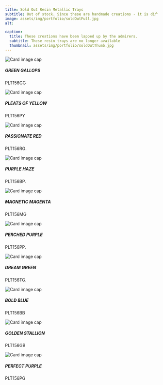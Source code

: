 ```yaml
---
title: Sold Out Resin Metallic Trays
subtitle: Out of stock. Since these are handmade creations - it is difficult to replicate the exact one.
image: assets/img/portfolio/soldOutFull.jpg
alt: 

caption:
  title: These creations have been lapped up by the admirers.
  subtitle: These resin trays are no longer available
  thumbnail: assets/img/portfolio/soldOutThumb.jpg
---
```



<div class="row">
      <div class="col-md-4">
         <div class="card mb-4">
            <img class="card-img-top text-white bg-dark" src="assets/img/portfolio/01-thumbnail.jpg" alt="Card image cap">
            <div class="card-body">
               <h5 class="card-title">GREEN GALLOPS</h5>
               <p class="card-text">PLT156GG</p>
            </div>
         </div>
      </div>
      <div class="col-md-4">
         <div class="card mb-4 text-white bg-dark">
            <img class="card-img-top" src="assets/img/portfolio/02-thumbnail.jpg" alt="Card image cap">
            <div class="card-body">
               <h5 class="card-title">PLEATS OF YELLOW</h5>
               <p class="card-text">PLT156PY</p>
            </div>
         </div>
      </div>
      <div class="col-md-4">
         <div class="card mb-4 text-white bg-dark">
            <img class="card-img-top" src="assets/img/portfolio/05-thumbnail.jpg" alt="Card image cap">
            <div class="card-body">
               <h5 class="card-title">PASSIONATE RED</h5>
               <p class="card-text">PLT156RG.</p>   
            </div>
         </div>
      </div>
      <div class="col-md-4">
         <div class="card mb-4 text-white bg-dark">
            <img class="card-img-top" src="assets/img/portfolio/06-thumbnail.jpg" alt="Card image cap">
            <div class="card-body">
               <h5 class="card-title">PURPLE HAZE</h5>  
               <p class="card-text">PLT156BP.</p>  
            </div>
         </div>
      </div>
       <div class="col-md-4">
         <div class="card mb-4 text-white bg-dark">
            <img class="card-img-top" src="assets/img/portfolio/plt156mg_thumb.png" alt="Card image cap">
            <div class="card-body">
               <h5 class="card-title">MAGNETIC MAGENTA</h5>
                <p class="card-text">PLT156MG</p>    
            </div>
         </div>
      </div>
       <div class="col-md-4">
         <div class="card mb-4 text-white bg-dark">
            <img class="card-img-top" src="assets/img/portfolio/PERCHED_PURPLE_THUMB.JPG" alt="Card image cap">
            <div class="card-body">
               <h5 class="card-title">PERCHED PURPLE</h5>
                <p class="card-text">PLT156PP.</p>    
            </div>
         </div>
      </div>
      <div class="col-md-4">
         <div class="card mb-4 text-white bg-dark">
            <img class="card-img-top" src="assets/img/portfolio/dream_green_thumb.JPG" alt="Card image cap">
            <div class="card-body">
               <h5 class="card-title">DREAM GREEN</h5>
                <p class="card-text">PLT156TG.</p>    
            </div>
         </div>
      </div>
       <div class="col-md-4">
         <div class="card mb-4 text-white bg-dark">
            <img class="card-img-top" src="assets/img/portfolio/plt156bb_thumb.png" alt="Card image cap">
            <div class="card-body">
               <h5 class="card-title">BOLD BLUE</h5>
                <p class="card-text">PLT156BB</p>    
            </div>
         </div>
      </div>
      <div class="col-md-4">
         <div class="card mb-4 text-white bg-dark">
            <img class="card-img-top" src="assets/img/portfolio/plt156gb_thumb.png" alt="Card image cap">
            <div class="card-body">
               <h5 class="card-title">GOLDEN STALLION</h5>
                <p class="card-text">PLT156GB</p>    
            </div>
         </div>
      </div>
      <div class="col-md-4">
         <div class="card mb-4 text-white bg-dark">
            <img class="card-img-top" src="assets/img/portfolio/plt156pg_thumb.png" alt="Card image cap">
            <div class="card-body">
               <h5 class="card-title">PERFECT PURPLE</h5>
                <p class="card-text">PLT156PG</p>    
            </div>
         </div>
      </div>
   </div>
